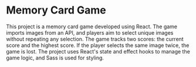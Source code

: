 # Memory Card Game

This project is a memory card game developed using React. The game imports images from an API, and players aim to select unique images without repeating any selection. The game tracks two scores: the current score and the highest score. If the player selects the same image twice, the game is lost. The project uses React's state and effect hooks to manage the game logic, and Sass is used for styling.